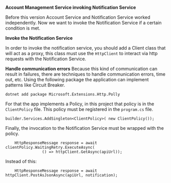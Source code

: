 **Account Management Service invoking Notification Service**

Before this version Account Service and Notification Service worked independently. Now we want to invoke the Notification Service if a certain condition is met.

**Invoke the Notification Service**

In order to invoke the notification service, you should add a Client class that will act as a proxy, this class must use the ```HttpClient``` to interact via http requests with the Notification Service.

**Handle communication errors** 
Because this kind of communication can result in failures, there are techniques to handle communication errors, time out, etc. Using the following package the application can implement patterns like Circuit Breaker.

```dotnet add package Microsoft.Extensions.Http.Polly```

For that the app implements a Policy, in this project that policy is in the ```ClientPolicy``` file. This policy must be registered in the ```program.cs``` file.

```builder.Services.AddSingleton<ClientPolicy>( new ClientPolicy());```

Finally, the invocation to the Notification Service must be wrapped with the policy.
```
    HttpResponseMessage response = await clientPolicy.WaitingRetry.ExecuteAsync( 
                () => httpClient.GetAsync(apiUrl));
```

Instead of this:
```
    HttpResponseMessage response = await httpClient.PostAsJsonAsync(apiUrl, notification);
```

